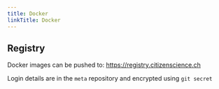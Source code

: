 ```yaml
---
title: Docker
linkTitle: Docker
---
```


## Registry

Docker images can be pushed to: https://registry.citizenscience.ch

Login details are in the `meta` repository and encrypted using `git secret`